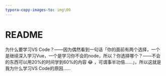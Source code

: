 ```yaml
---
typora-copy-images-to: img\00
---
```


# README

为什么要学习VS Code？——因为偶然看到一句话「你的面前有两个选择，一个是继续深入学习Vue，一个是学习你不会的node，所以？你选择哪个？——不会的东西可以用20%的时间学到60%的内容 :joy: ，可谓事半功倍……」，所以这就是我为什么学习VS Code的原因……



